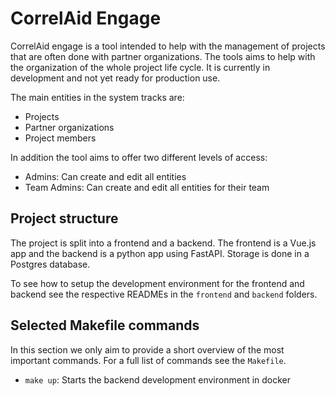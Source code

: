 # CorrelAid Engage

CorrelAid engage is a tool intended to help with the management of projects that
are often done with partner organizations. The tools aims to help with the
organization of the whole project life cycle.  It is currently
in development and not yet ready for production use.

The main entities in the system tracks are:
- Projects
- Partner organizations
- Project members

In addition the tool aims to offer two different levels of access:
- Admins: Can create and edit all entities
- Team Admins: Can create and edit all entities for their team

## Project structure

The project is split into a frontend and a backend. The frontend is a Vue.js app and the backend is a python app using FastAPI. Storage is done in a Postgres database.

To see how to setup the development environment for the frontend and backend see the respective READMEs in the `frontend` and `backend` folders.

## Selected Makefile commands

In this section we only aim to provide a short overview of the most important commands. For a full list of commands see the `Makefile`.

- `make up`: Starts the backend development environment in docker
